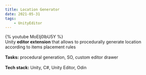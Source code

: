 ```yaml
---
title: Location Generator
date: 2021-05-31
tags:
	- UnityEditor
---
```


{% youtube MoEIj0lbU5Y %}
<br>
Unity <b>editor extension</b> that allows to procedurally generate location according to items placement rules
<br>
<br>
<b>Tasks:</b> procedural generation, SO, custom editor drawer
<br>
<br>
<b>Tech stack:</b> Unity, C#, Unity Editor, Odin
<br>